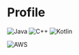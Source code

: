 <!--START_SECTION:badges-->
<!--END_SECTION:badges-->

# Profile

![Java](https://img.shields.io/badge/java-%23ED8B00.svg?style=for-the-badge&logo=openjdk&logoColor=white)
![C++](https://img.shields.io/badge/c++-%2300599C.svg?style=for-the-badge&logo=c%2B%2B&logoColor=white)
![Kotlin](https://img.shields.io/badge/kotlin-%237F52FF.svg?style=for-the-badge&logo=kotlin&logoColor=white)

![AWS](https://img.shields.io/badge/AWS-%23FF9900.svg?style=for-the-badge&logo=amazon-aws&logoColor=white)
